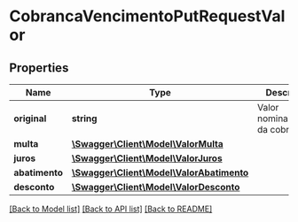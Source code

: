 # CobrancaVencimentoPutRequestValor

## Properties
Name | Type | Description | Notes
------------ | ------------- | ------------- | -------------
**original** | **string** | Valor nominal/original da cobrança. | 
**multa** | [**\Swagger\Client\Model\ValorMulta**](ValorMulta.md) |  | [optional] 
**juros** | [**\Swagger\Client\Model\ValorJuros**](ValorJuros.md) |  | [optional] 
**abatimento** | [**\Swagger\Client\Model\ValorAbatimento**](ValorAbatimento.md) |  | [optional] 
**desconto** | [**\Swagger\Client\Model\ValorDesconto**](ValorDesconto.md) |  | [optional] 

[[Back to Model list]](../../README.md#documentation-for-models) [[Back to API list]](../../README.md#documentation-for-api-endpoints) [[Back to README]](../../README.md)

